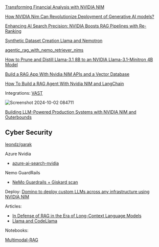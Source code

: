 [Transforming Financial Analysis with NVIDIA NIM](https://developer.nvidia.com/blog/transforming-financial-analysis-with-nvidia-nim/)

[How NVIDIA Nim Can Revolutionize Deployment of Generative AI models?](https://pub.towardsai.net/how-nvidia-nim-can-revolutionize-deployment-of-generative-ai-aba167a106da) 

[Enhancing AI Search Precision: NVIDIA Boosts RAG Pipelines with Re-Ranking](https://blockchain.news/news/enhancing-ai-search-precision-nvidia-boosts-rag-pipelines#google_vignette)


[Synthetic Dataset Creation Llama and Nemotron](https://mer.vin/2024/07/synthetic-dataset-creation-llama-and-nemotron/)

[agentic_rag_with_nemo_retriever_nims](https://github.com/NVIDIA/GenerativeAIExamples/blob/main/notebooks/agentic_rag_with_nemo_retriever_nims.ipynb)


[How to Prune and Distill Llama-3.1 8B to an NVIDIA Llama-3.1-Minitron 4B Model](https://developer.nvidia.com/blog/how-to-prune-and-distill-llama-3-1-8b-to-an-nvidia-llama-3-1-minitron-4b-model/)

[Build a RAG App With Nvidia NIM APIs and a Vector Database](https://thenewstack.io/build-a-rag-app-with-nvidia-nim-apis-and-a-vector-database/)

[How To Build a RAG Agent With Nvidia NIM and LangChain](https://thenewstack.io/how-to-build-a-rag-agent-with-nvidia-nim-and-langchain/)

Integrations:
[VAST](https://blocksandfiles.com/2024/10/01/vast-insightengine/)

![Screenshot 2024-10-02 084711](https://github.com/user-attachments/assets/615e5cd7-507c-431d-9626-4ea2971b4fea)

[Building LLM-Powered Production Systems with NVIDIA NIM and Outerbounds](https://developer.nvidia.com/blog/building-llm-powered-production-systems-with-nvidia-nim-and-outerbounds/)



## Cyber Security
[leondz/garak](https://developer.nvidia.com/blog/nvidia-presents-ai-security-expertise-at-leading-cybersecurity-conferences/)


Azure Nvidia
- [azure-ai-search-nvidia](https://github.com/farzad528/azure-ai-search-python-playground/blob/main/azure-ai-search-nvidia-rag.ipynb)

Nemo GuardRails
- [NeMo Guardrails + Giskard scan](https://docs.giskard.ai/en/stable/integrations/nemoguardrails/nemoguardrails-integration.html)


Deploy:
[Domino to deploy custom LLMs across any infrastructure using NVIDIA NIM](https://domino.ai/blogs/domino-data-lab-deploys-custom-llms-nvidia-nim)

Articles:
- [In Defense of RAG in the Era of Long-Context Language Models](https://arxiv.org/html/2409.01666v1)
- [Llama and CodeLlama](https://docs.nvidia.com/nemo-framework/user-guide/latest/llms/llama/index.html)


Notebooks:

[Multimodal-RAG](https://github.com/NVIDIA/GenerativeAIExamples/blob/main/community/multimodal-rag/app.py)
